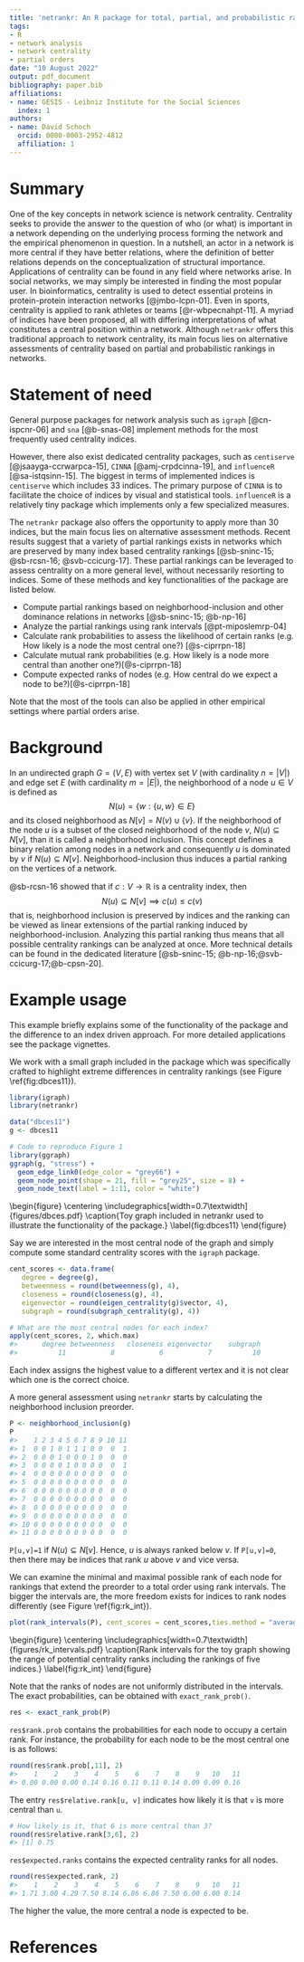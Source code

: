 ```yaml
---
title: 'netrankr: An R package for total, partial, and probabilistic rankings in networks'
tags:
- R
- network analysis
- network centrality
- partial orders
date: "10 August 2022"
output: pdf_document
bibliography: paper.bib
affiliations:
- name: GESIS - Leibniz Institute for the Social Sciences
  index: 1
authors:
- name: David Schoch
  orcid: 0000-0003-2952-4812
  affiliation: 1
---
```


# Summary

One of the key concepts in network science is network centrality. Centrality
seeks to provide the answer to the question of who (or what) is important in
a network depending on the underlying process forming the network and the
empirical phenomenon in question. In a nutshell, an actor in a network is more
central if they have better relations, where the definition of better relations
depends on the conceptualization of structural importance. Applications of centrality can be 
found in any field where networks arise. In social networks, we may simply be interested in finding 
the most popular user. In bioinformatics, centrality is used to detect essential proteins in 
protein-protein interaction networks [@jmbo-lcpn-01].
Even in sports, centrality is applied to rank athletes or teams [@r-wbpecnahpt-11].
A myriad of indices have been proposed, all with differing interpretations of what
constitutes a central position within a network. Although `netrankr` offers this
traditional approach to network centrality, its main focus lies on alternative assessments
of centrality based on partial and probabilistic rankings in networks. 

# Statement of need

General purpose packages for network analysis such as `igraph` [@cn-ispcnr-06] and
 `sna` [@b-snas-08] implement methods for the most frequently used centrality indices.

However, there also exist dedicated centrality packages, such as 
`centiserve` [@jsaayga-ccrwarpca-15], `CINNA` [@amj-crpdcinna-19], and `influenceR` [@sa-istqsinn-15].
The biggest in terms of implemented indices is `centiserve` which includes $33$ indices.
The primary purpose of `CINNA` is to facilitate the choice of indices by visual 
and statistical tools. `influenceR` is a relatively tiny package which implements 
only a few specialized measures.

The `netrankr` package also offers 
the opportunity to apply more than $30$ indices, but the main focus lies on alternative assessment methods.
Recent results suggest that a variety of partial rankings exists in networks which are preserved by many index based centrality rankings [@sb-sninc-15; @sb-rcsn-16; @svb-ccicurg-17]. 
These partial rankings can be leveraged to assess centrality on a more general level, without necessarily resorting to indices. 
Some of these methods and key functionalities of the package are listed below.

* Compute partial rankings based on neighborhood-inclusion and other dominance relations in networks [@sb-sninc-15; @b-np-16]
* Analyze the partial rankings using rank intervals [@pt-miposlemrp-04] 
* Calculate rank probabilities to assess the likelihood of certain ranks (e.g. How likely is a node the most central one?) [@s-ciprrpn-18]
* Calculate mutual rank probabilities (e.g. How likely is a node more central than another one?)[@s-ciprrpn-18]
* Compute expected ranks of nodes (e.g. How central do we expect a node to be?)[@s-ciprrpn-18]

Note that the most of the tools can also be applied in other empirical settings where partial orders 
arise.

# Background

In an undirected graph $G=(V,E)$ with vertex set $V$ (with cardinality $n = \lvert V\rvert$) and edge set $E$ (with cardinality $m = \lvert E\rvert$), the neighborhood 
of a node $u \in V$ is defined as
$$N(u)=\lbrace w : \lbrace u,w \rbrace \in E \rbrace$$
and its closed neighborhood as $N[v]=N(v) \cup \lbrace v \rbrace$. If the 
neighborhood of the node $u$ is a subset of the closed neighborhood of the node 
$v$, $N(u)\subseteq N[v]$, than it is called a neighborhood inclusion. This concept 
defines a binary relation among nodes in a network and consequently $u$ is 
dominated by $v$ if $N(u)\subseteq N[v]$. Neighborhood-inclusion thus induces a 
partial ranking on the vertices of a network.

@sb-rcsn-16 showed that if $c:V \to \mathbb{R}$ is a centrality index, then 
$$N(u)\subseteq N[v] \implies c(u) \leq c(v)$$
that is, neighborhood inclusion is preserved by indices and the ranking can be viewed as linear extensions of the partial ranking induced by neighborhood-inclusion. Analyzing this partial ranking thus means that all possible centrality rankings can be analyzed at once. More technical details can be found in the dedicated literature [@sb-sninc-15; @b-np-16;@svb-ccicurg-17;@b-cpsn-20].

# Example usage

This example briefly explains some of the functionality of the package and the 
difference to an index driven approach. For more detailed applications see 
the package vignettes. 

We work with a small graph included in the package which was specifically crafted to highlight extreme
differences in centrality rankings (see Figure \ref{fig:dbces11}).

```R
library(igraph)
library(netrankr)

data("dbces11")
g <- dbces11

# Code to reproduce Figure 1
library(ggraph)
ggraph(g, "stress") + 
  geom_edge_link0(edge_color = "grey66") +
  geom_node_point(shape = 21, fill = "grey25", size = 8) +
  geom_node_text(label = 1:11, color = "white")
```

\begin{figure}
  \centering
  \includegraphics[width=0.7\textwidth]{figures/dbces.pdf}
  \caption{Toy graph included in netrankr used to illustrate the functionality of the package.}
  \label{fig:dbces11}
\end{figure}

Say we are interested in the most central node of the graph and simply
compute some standard centrality scores with the `igraph` package.

```R
cent_scores <- data.frame(
   degree = degree(g),
   betweenness = round(betweenness(g), 4),
   closeness = round(closeness(g), 4),
   eigenvector = round(eigen_centrality(g)$vector, 4),
   subgraph = round(subgraph_centrality(g), 4))

# What are the most central nodes for each index?
apply(cent_scores, 2, which.max)
#>      degree betweenness   closeness eigenvector    subgraph 
#>          11           8           6           7          10
```


Each index assigns the highest value to a different
vertex and it is not clear which one is the correct choice. 

A more general assessment using `netrankr` starts by calculating the neighborhood inclusion preorder.

```R
P <- neighborhood_inclusion(g)
P
#>    1 2 3 4 5 6 7 8 9 10 11
#> 1  0 0 1 0 1 1 1 0 0  0  1
#> 2  0 0 0 1 0 0 0 1 0  0  0
#> 3  0 0 0 0 1 0 0 0 0  0  1
#> 4  0 0 0 0 0 0 0 0 0  0  0
#> 5  0 0 0 0 0 0 0 0 0  0  0
#> 6  0 0 0 0 0 0 0 0 0  0  0
#> 7  0 0 0 0 0 0 0 0 0  0  0
#> 8  0 0 0 0 0 0 0 0 0  0  0
#> 9  0 0 0 0 0 0 0 0 0  0  0
#> 10 0 0 0 0 0 0 0 0 0  0  0
#> 11 0 0 0 0 0 0 0 0 0  0  0
```

`P[u,v]=1` if $N(u)\subseteq N[v]$. Hence, $u$ is always ranked below $v$.
If `P[u,v]=0`, then there may be indices that rank $u$ above $v$ and vice versa.

We can examine the minimal and maximal possible
rank of each node for rankings that extend the preorder to a total order using rank intervals. 
The bigger the intervals are, the more freedom exists for indices to rank nodes differently (see Figure \ref{fig:rk_int}).

```R
plot(rank_intervals(P), cent_scores = cent_scores,ties.method = "average")
```

\begin{figure}
  \centering
  \includegraphics[width=0.7\textwidth]{figures/rk_intervals.pdf}
  \caption{Rank intervals for the toy graph showing the range of potential centrality ranks including the rankings of five indices.}
  \label{fig:rk_int}
\end{figure}

Note that the ranks of nodes are not uniformly distributed in the
intervals. The exact probabilities, can be obtained with
`exact_rank_prob()`.

```R
res <- exact_rank_prob(P)
```

`res$rank.prob` contains the probabilities for each node to occupy a certain
rank. For instance, the probability for each node to be the most central
one is as follows:

```R
round(res$rank.prob[,11], 2)
#>    1    2    3    4    5    6    7    8    9   10   11 
#> 0.00 0.00 0.00 0.14 0.16 0.11 0.11 0.14 0.09 0.09 0.16
```

The entry
`res$relative.rank[u, v]` indicates how likely it is that `v` is more central
than `u`.

```R
# How likely is it, that 6 is more central than 3?
round(res$relative.rank[3,6], 2)
#> [1] 0.75
```

`res$expected.ranks` contains the expected centrality ranks for all nodes.

```R
round(res$expected.rank, 2)
#>    1    2    3    4    5    6    7    8    9   10   11 
#> 1.71 3.00 4.29 7.50 8.14 6.86 6.86 7.50 6.00 6.00 8.14
```

The higher the value, the more central a node is expected to be.

# References
